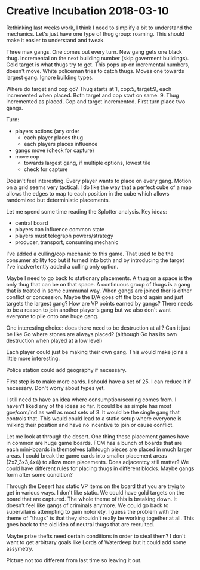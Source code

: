 
# Creative Incubation 2018-03-10

Rethinking last weeks work, I think I need to simplify a bit to understand the mechanics. Let's just have one type of thug group: roaming. This should make it easier to understand and tweak.

Three max gangs. One comes out every turn. New gang gets one black thug. Incremental on the next building number (skip goverment buildings). Gold target is what thugs try to get. This pops up on incremental numbers, doesn't move. White policeman tries to catch thugs.  Moves one towards largest gang. Ignore building types.

Where do target and cop go? Thug starts at 1, cop:5, target:9, each incremented when placed. Both target and cop start on same: 9. Thug incremented as placed. Cop and target incremented. First turn place two gangs.

Turn:
- players actions (any order
  - each player places thug
  - each players places influence
- gangs move (check for capture)
- move cop
  - towards largest gang, if multiple options, lowest tile
  - check for capture

Doesn't feel interesting. Every player wants to place on every gang. Motion on a grid seems very tactical. I do like the way that a perfect cube of a map allows the edges to map to each position in the cube which allows randomized but deterministic placements.

Let me spend some time reading the Splotter analysis. Key ideas:
- central board
- players can influence common state
- players must telegraph powers/strategy
- producer, transport, consuming mechanic

I've added a culling/cop mechanic to this game. That used to be the consumer ability too but it turned into both and by introducing the target I've inadvertently added a culling only option.

Maybe I need to go back to stationary placements. A thug on a space is the only thug that can be on that space. A continuous group of thugs is a gang that is treated in some cummunal way. When gangs are joined ther is either conflict or concession. Maybe the D/A goes off the board again and just targets the largest gang? How are VP points earned by gangs? There needs to be a reason to join another player's gang but we also don't want everyone to pile onto one huge gang.

One interesting choice: does there need to be destruction at all? Can it just be like Go where stones are always placed? (although Go has its own destruction when played at a low level)

Each player could just be making their own gang. This would make joins a little more interesting.

Police station could add geography if necessary.

First step is to make more cards. I should have a set of 25. I can reduce it if necessary. Don't worry about types yet.

I still need to have an idea where consumption/scoring comes from. I haven't liked any of the ideas so far. It could be as simple has most gov/com/ind as well as most sets of 3. It would be the single gang that controls that. This would could lead to a static setup where everyone is milking their position and have no incentive to join or cause conflict.

Let me look at through the desert. One thing these placement games have in common are huge game boards. FCM has a bunch of boards that are each mini-boards in themselves (alhtough pieces are placed in much larger areas. I could break the game cards into smaller placement areas (2x2,3x3,4x4) to allow more placements. Does adjacentcy still matter? We could have different rules for placing thugs in different blocks. Maybe gangs form after some condition?

Through the Desert has static VP items on the board that you are tryig to get in various ways. I don't like static. We could have gold targets on the board that are captured. The whole theme of this is breaking down. It doesn't feel like gangs of criminals anymore. We could go back to supervilains attempting to gain notoriety. I guess the problem with the theme of "thugs" is that they shouldn't really be working together at all. This goes back to the old idea of neutral thugs that are recruited.

Maybe prize thefts need certain conditions in order to steal them? I don't want to get arbitrary goals like Lords of Waterdeep but it could add some assymetry.

Picture not too different from last time so leaving it out.
